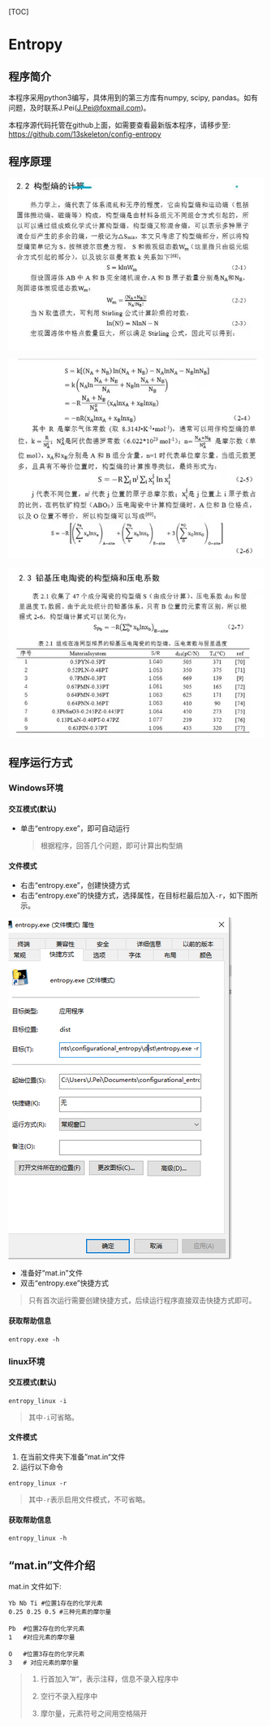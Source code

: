 [TOC]

# Entropy

## 程序简介

本程序采用python3编写，具体用到的第三方库有numpy, scipy, pandas。如有问题，及时联系J.Pei(J.Pei@foxmail.com)。

本程序源代码托管在github上面，如需要查看最新版本程序，请移步至: https://github.com/13skeleton/config-entropy

## 程序原理



![0](readme.assets/0.jpg)

![1](readme.assets/1.jpg)

![2](readme.assets/2.jpg)





## 程序运行方式

### Windows环境

#### 交互模式(默认)

- 单击“entropy.exe”，即可自动运行

  > 根据程序，回答几个问题，即可计算出构型熵

#### 文件模式

- 右击“entropy.exe”，创建快捷方式
- 右击“entropy.exe”的快捷方式，选择属性，在目标栏最后加入`-r`，如下图所示。

![image-20200127130333291](readme.assets/image-20200127130333291.png)

- 准备好“mat.in”文件
- 双击“entropy.exe”快捷方式

> 只有首次运行需要创建快捷方式，后续运行程序直接双击快捷方式即可。

#### 获取帮助信息

```
entropy.exe -h
```

### linux环境

#### 交互模式(默认)

```
entropy_linux -i
```

> 其中`-i`可省略。

#### 文件模式

1. 在当前文件夹下准备”mat.in“文件
2. 运行以下命令

```
entropy_linux -r
```

>  其中`-r`表示启用文件模式，不可省略。

#### 获取帮助信息

```
entropy_linux -h
```



## “mat.in”文件介绍

mat.in 文件如下:

```
Yb Nb Ti #位置1存在的化学元素
0.25 0.25 0.5 #三种元素的摩尔量

Pb  #位置2存在的化学元素
1   #对应元素的摩尔量

O	#位置3存在的化学元素
3   # 对应元素的摩尔量
```

> 1. 行首加入”#“，表示注释，信息不录入程序中
>
> 2. 空行不录入程序中
> 3. 摩尔量，元素符号之间用空格隔开